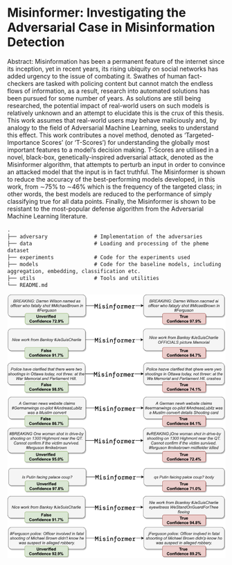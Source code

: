 # Misinformer: Investigating the Adversarial Case in Misinformation Detection

Abstract: Misinformation has been a permanent feature of the internet since its inception, yet in recent years, its rising ubiquity on social networks has added urgency to the issue of combating it. Swathes of human fact-checkers are tasked with policing content but cannot match the endless flows of information, as a result, research into automated solutions has been pursued for some number of years. As solutions are still being researched, the potential impact of real-world users on such models is relatively unknown and an attempt to elucidate this is the crux of this thesis. This work assumes that real-world users may behave maliciously and, by analogy to the field of Adversarial Machine Learning, seeks to understand this effect. This work contributes a novel method, denoted as ‘Targeted-Importance Scores’ (or ‘T-Scores’) for understanding the globally most important features to a model’s decision making. T-Scores are utilised in a novel, black-box, genetically-inspired adversarial attack, denoted as the Misinformer algorithm, that attempts to perturb an input in order to convince an attacked model that the input is in fact truthful. The Misinformer is shown to reduce the accuracy of the best-performing models developed, in this work, from ∼75% to ∼46% which is the frequency of the targeted class; in other words, the best models are reduced to the performance of simply classifying true for all data points. Finally, the Misinformer is shown to be resistant to the most-popular defense algorithm from the Adversarial Machine Learning literature.

    .
    ├── adversary               # Implementation of the adversaries
    ├── data                    # Loading and processing of the pheme dataset
    ├── experiments             # Code for the experiments used
    ├── models                  # Code for the baseline models, including aggregation, embedding, classification etc.
    ├── utils                   # Tools and utilities
    └── README.md

<p align="center">
  <img src="./misinformer-example.png" />
</p>
